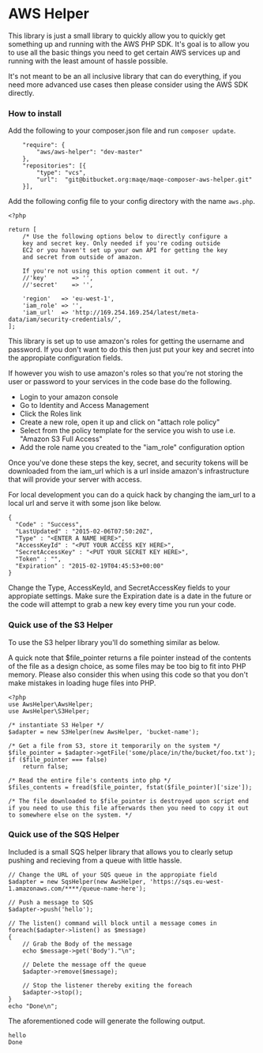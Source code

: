 # AWS Helper

This library is just a small library to quickly allow you to quickly
get something up and running with the AWS PHP SDK. It's goal is to
allow you to use all the basic things you need to get certain AWS
services up and running with the least amount of hassle possible.

It's not meant to be an all inclusive library that can do everything,
if you need more advanced use cases then please consider using the AWS
SDK directly.

### How to install

Add the following to your composer.json file and run ```composer update```.

```
    "require": {
        "aws/aws-helper": "dev-master"
    },
    "repositories": [{
        "type": "vcs",
        "url":  "git@bitbucket.org:maqe/maqe-composer-aws-helper.git"
    }],
```

Add the following config file to your config directory with the name ```aws.php```.

```
<?php

return [
    /* Use the following options below to directly configure a
    key and secret key. Only needed if you're coding outside
    EC2 or you haven't set up your own API for getting the key
    and secret from outside of amazon.

    If you're not using this option comment it out. */
    //'key'       => '',
    //'secret'    => '',

    'region'   => 'eu-west-1',
    'iam_role' => '',
    'iam_url'  => 'http://169.254.169.254/latest/meta-data/iam/security-credentials/',
];
```

This library is set up to use amazon's roles for getting the username and password. If you
don't want to do this then just put your key and secret into the appropiate configuration
fields.

If however you wish to use amazon's roles so that you're not storing the user or password
to your services in the code base do the following.

* Login to your amazon console
* Go to Identity and Access Management
* Click the Roles link
* Create a new role, open it up and click on "attach role policy"
* Select from the policy template for the service you wish to use
i.e. "Amazon S3 Full Access"
* Add the role name you created to the "iam_role" configuration option

Once you've done these steps the key, secret, and security tokens will be
downloaded from the iam_url which is a url inside amazon's infrastructure
that will provide your server with access.

For local development you can do a quick hack by changing the iam_url to
a local url and serve it with some json like below.

```
{
  "Code" : "Success",
  "LastUpdated" : "2015-02-06T07:50:20Z",
  "Type" : "<ENTER A NAME HERE>",
  "AccessKeyId" : "<PUT YOUR ACCESS KEY HERE>",
  "SecretAccessKey" : "<PUT YOUR SECRET KEY HERE>",
  "Token" : "",
  "Expiration" : "2015-02-19T04:45:53+00:00"
}

```

Change the Type, AccessKeyId, and SecretAccessKey fields to your appropiate
settings. Make sure the Expiration date is a date in the future or the code
will attempt to grab a new key every time you run your code.


### Quick use of the S3 Helper

To use the S3 helper library you'll do something similar as below.

A quick note that $file_pointer returns a file pointer instead of the
contents of the file as a design choice, as some files may be too big
to fit into PHP memory. Please also consider this when using this code
so that you don't make mistakes in loading huge files into PHP.

```
<?php
use AwsHelper\AwsHelper;
use AwsHelper\S3Helper;

/* instantiate S3 Helper */
$adapter = new S3Helper(new AwsHelper, 'bucket-name');

/* Get a file from S3, store it temporarily on the system */
$file_pointer = $adapter->getFile('some/place/in/the/bucket/foo.txt');
if ($file_pointer === false)
    return false;

/* Read the entire file's contents into php */
$files_contents = fread($file_pointer, fstat($file_pointer)['size']);

/* The file downloaded to $file_pointer is destroyed upon script end
if you need to use this file afterwards then you need to copy it out
to somewhere else on the system. */
```

### Quick use of the SQS Helper

Included is a small SQS helper library that allows you to clearly setup
pushing and recieving from a queue with little hassle.


```
// Change the URL of your SQS queue in the appropiate field
$adapter = new SqsHelper(new AwsHelper, 'https://sqs.eu-west-1.amazonaws.com/****/queue-name-here');

// Push a message to SQS
$adapter->push('hello');

// The listen() command will block until a message comes in
foreach($adapter->listen() as $message)
{
    // Grab the Body of the message
    echo $message->get('Body')."\n";

    // Delete the message off the queue
    $adapter->remove($message);

    // Stop the listener thereby exiting the foreach
    $adapter->stop();
}
echo "Done\n";
```

The aforementioned code will generate the following output.

```
hello
Done
```
